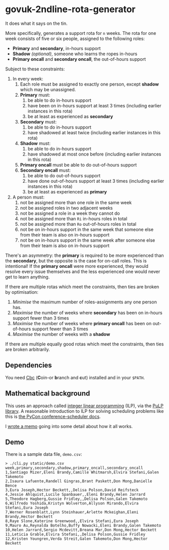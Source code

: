 govuk-2ndline-rota-generator
============================

It does what it says on the tin.

More specifically, generates a support rota for `n` weeks.  The rota
for one week consists of five or six people, assigned to the following
roles:

- **Primary** and **secondary**, in-hours support
- **Shadow** *(optional)*, someone who learns the ropes in-hours
- **Primary oncall** and **secondary oncall**, the out-of-hours support

Subject to these constraints:

1. In every week:
   1. Each role must be assigned to exactly one person, except **shadow** which may be unassigned.
   2. **Primary** must:
      1. be able to do in-hours support
      2. have been on in-hours support at least 3 times (including earlier instances in this rota)
      3. be at least as experienced as **secondary**
   3. **Secondary** must:
      1. be able to do in-hours support
      2. have shadowed at least twice (including earlier instances in this rota)
   4. **Shadow** must:
      1. be able to do in-hours support
      2. have shadowed at most once before (including earlier instances in this rota)
   5. **Primary oncall** must be able to do out-of-hours support
   6. **Secondary oncall** must:
      1. be able to do out-of-hours support
      2. have done out-of-hours support at least 3 times (including earlier instances in this rota)
      3. be at least as experienced as **primary**
2. A person must:
   1. not be assigned more than one role in the same week
   2. not be assigned roles in two adjacent weeks
   3. not be assigned a role in a week they cannot do
   4. not be assigned more than `Ri` in-hours roles in total
   5. not be assigned more than `Ro` out-of-hours roles in total
   6. not be on in-hours support in the same week that someone else from their team is also on in-hours support
   7. not be on in-hours support in the same week after someone else from their team is also on in-hours support

There's an asymmetry: the **primary** is required to be more
experienced than the **secondary**, but the opposite is the case for
on-call roles.  This is intentional!  If the **primary oncall** were
more experienced, they would resolve every issue themselves and the
less experienced one would never get to learn anything.

If there are multiple rotas which meet the constraints, then ties are
broken by optimisation:

1. *Minimise* the maximum number of roles-assignments any one person has.
2. *Maximise* the number of weeks where **secondary** has been on in-hours support fewer than 3 times
3. *Maximise* the number of weeks where **primary oncall** has been on out-of-hours support fewer than 3 times
4. *Maximise* the number of weeks with a **shadow**

If there are multiple equally good rotas which meet the constraints,
then ties are broken arbitrarily.

## Dependencies

You need [Cbc][] (**C**oin-or **b**ranch and **c**ut) installed and in
your `$PATH`.

[Cbc]: https://projects.coin-or.org/Cbc

## Mathematical background

This uses an approach called [integer linear programming][] (ILP), via
the [PuLP library][].  A reasonable introduction to ILP for solving
scheduling problems like this is [the PyCon conference-scheduler
docs][].

I [wrote a memo][memo] going into some detail about how it all works.

[integer linear programming]: https://en.wikipedia.org/wiki/Integer_programming
[PuLP library]: https://pythonhosted.org/PuLP/
[the PyCon conference-scheduler docs]: https://conference-scheduler.readthedocs.io/en/latest/background/mathematical_model.html
[memo]: https://misc.barrucadu.co.uk/_site/scheduling-problems.html

## Demo

There is a sample data file, `demo.csv`:

```
> ./cli.py static/demo.csv
week,primary,secondary,shadow,primary_oncall,secondary_oncall
1,Santiago Mizer,Eleni Brandy,Camille Whitmarsh,Elvira Stefani,Galen Takemoto
2,Isaura Lafuente,Randell Gingras,Brant Paskett,Don Mong,Danielle Bence
3,Eura Joseph,Hector Beckett,,Delisa Polson,David Reifsteck
4,Jessie Ahlquist,Lucile Spanbauer,,Eleni Brandy,Helen Jarrard
5,Theodore Hagberg,Gussie Fridley,,Delisa Polson,Galen Takemoto
6,Wilfredo Yoshida,Kristyn Wolverton,Allyson Mirando,Elvira Stefani,Eura Joseph
7,Werner Rosenblatt,Lynn Steinhauer,Arlette Mckeighan,Eleni Brandy,Hector Beckett
8,Raye Slone,Katerine Greenwood,,Elvira Stefani,Eura Joseph
9,Mauro Au,Reynalda Botelho,Buffy Nowacki,Eleni Brandy,Galen Takemoto
10,Helen Jarrard,Sergio Mcdevitt,Breana Mar,Don Mong,Hector Beckett
11,Leticia Grable,Elvira Stefani,,Delisa Polson,Gussie Fridley
12,Kristen Youngren,Verda Streit,Galen Takemoto,Don Mong,Hector Beckett
```
